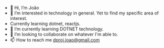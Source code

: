 - 👋 Hi, I’m João
- 👀 I’m interested in technology in general. Yet to find my specific area of interest.
- Currently learning dotnet, reactjs.
- 🌱 I’m currently learning DOTNET technology.
- 💞️ I’m looking to collaborate on whatever I'm able to.
- 📫 How to reach me dproj.joao@gmail.com


<!---
joaofml/joaofml is a ✨ special ✨ repository because its `README.md` (this file) appears on your GitHub profile.
You can click the Preview link to take a look at your changes.
--->
